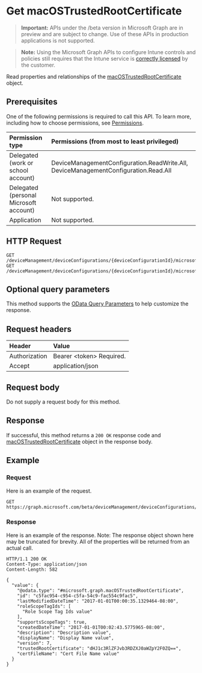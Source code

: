 ﻿# Get macOSTrustedRootCertificate

> **Important:** APIs under the /beta version in Microsoft Graph are in preview and are subject to change. Use of these APIs in production applications is not supported.

> **Note:** Using the Microsoft Graph APIs to configure Intune controls and policies still requires that the Intune service is [correctly licensed](https://go.microsoft.com/fwlink/?linkid=839381) by the customer.

Read properties and relationships of the [macOSTrustedRootCertificate](../resources/intune_deviceconfig_macostrustedrootcertificate.md) object.
## Prerequisites
One of the following permissions is required to call this API. To learn more, including how to choose permissions, see [Permissions](../../../concepts/permissions_reference.md).

|Permission type|Permissions (from most to least privileged)|
|:---|:---|
|Delegated (work or school account)|DeviceManagementConfiguration.ReadWrite.All, DeviceManagementConfiguration.Read.All|
|Delegated (personal Microsoft account)|Not supported.|
|Application|Not supported.|

## HTTP Request
<!-- {
  "blockType": "ignored"
}
-->
``` http
GET /deviceManagement/deviceConfigurations/{deviceConfigurationId}/microsoft.graph.macOSScepCertificateProfile/rootCertificate
GET /deviceManagement/deviceConfigurations/{deviceConfigurationId}/microsoft.graph.macOSEnterpriseWiFiConfiguration/rootCertificateForServerValidation
```

## Optional query parameters
This method supports the [OData Query Parameters](https://developer.microsoft.com/en-us/graph/docs/overview/query_parameters) to help customize the response.
## Request headers
|Header|Value|
|:---|:---|
|Authorization|Bearer &lt;token&gt; Required.|
|Accept|application/json|

## Request body
Do not supply a request body for this method.

## Response
If successful, this method returns a `200 OK` response code and [macOSTrustedRootCertificate](../resources/intune_deviceconfig_macostrustedrootcertificate.md) object in the response body.

## Example
### Request
Here is an example of the request.
``` http
GET https://graph.microsoft.com/beta/deviceManagement/deviceConfigurations/{deviceConfigurationId}/microsoft.graph.macOSScepCertificateProfile/rootCertificate
```

### Response
Here is an example of the response. Note: The response object shown here may be truncated for brevity. All of the properties will be returned from an actual call.
``` http
HTTP/1.1 200 OK
Content-Type: application/json
Content-Length: 582

{
  "value": {
    "@odata.type": "#microsoft.graph.macOSTrustedRootCertificate",
    "id": "c5fac954-c954-c5fa-54c9-fac554c9fac5",
    "lastModifiedDateTime": "2017-01-01T00:00:35.1329464-08:00",
    "roleScopeTagIds": [
      "Role Scope Tag Ids value"
    ],
    "supportsScopeTags": true,
    "createdDateTime": "2017-01-01T00:02:43.5775965-08:00",
    "description": "Description value",
    "displayName": "Display Name value",
    "version": 7,
    "trustedRootCertificate": "dHJ1c3RlZFJvb3RDZXJ0aWZpY2F0ZQ==",
    "certFileName": "Cert File Name value"
  }
}
```





